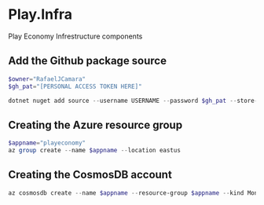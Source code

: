 # Play.Infra
Play Economy Infrestructure components

## Add the Github package source
```powershell
$owner="RafaelJCamara"
$gh_pat="[PERSONAL ACCESS TOKEN HERE]"

dotnet nuget add source --username USERNAME --password $gh_pat --store-password-in-clear-text --name github "https://nuget.pkg.github.com/$owner/index.json"
```

## Creating the Azure resource group
```powershell
$appname="playeconomy"
az group create --name $appname --location eastus
```

## Creating the CosmosDB account
```powershell
az cosmosdb create --name $appname --resource-group $appname --kind MongoDB --enable-free-tier
```
